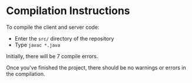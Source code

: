 # Compilation Instructions

To compile the client and server code:
 - Enter the `src/` directory of the repository
 - Type `javac *.java`

Initially, there will be 7 compile errors.
 
Once you've finished the project, there should be no warnings or errors in the compilation.
